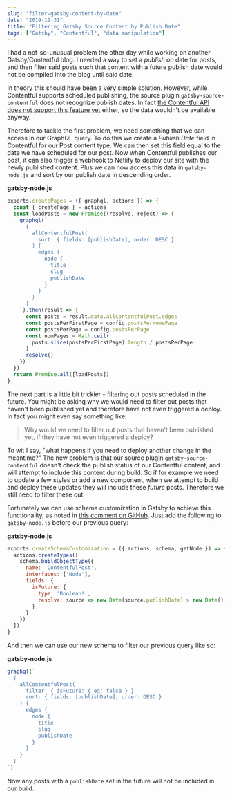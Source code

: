 ```yaml
---
slug: "filter-gatsby-content-by-date"
date: "2019-12-31"
title: "Filtering Gatsby Source Content by Publish Date"
tags: ["Gatsby", "Contentful", "data manipulation"]
---
```


I had a not-so-unusual problem the other day while working on another Gatsby/Contentful blog. I needed a way to set a _publish on_ date for posts, and then filter said posts such that content with a future publish date would not be compiled into the blog until said date.

In theory this should have been a very simple solution. However, while Contentful supports scheduled publishing, the source plugin `gatsby-source-contentful` does not recognize publish dates. In fact [the Contentful API does not support this feature yet][1] either, so the data wouldn't be available anyway.

Therefore to tackle the first problem, we need something that we can access in our GraphQL query. To do this we create a _Publish Date_ field in Contentful for our Post content type. We can then set this field equal to the date we have scheduled for our post. Now when Contentful publishes our post, it can also trigger a webhook to Netlify to deploy our site with the newly published content. Plus we can now access this data in `gatsby-node.js` and sort by our publish date in descending order.

__gatsby-node.js__
```JavaScript
exports.createPages = ({ graphql, actions }) => {
  const { createPage } = actions
  const loadPosts = new Promise((resolve, reject) => {
    graphql(`
      {
        allContentfulPost(
          sort: { fields: [publishDate], order: DESC }
        ) {
          edges {
            node {
              title
              slug
              publishDate
            }
          }
        }
      }
    `).then(result => {
      const posts = result.data.allContentfulPost.edges
      const postsPerFirstPage = config.postsPerHomePage
      const postsPerPage = config.postsPerPage
      const numPages = Math.ceil(
        posts.slice(postsPerFirstPage).length / postsPerPage
      )
      resolve()
    })
  })
  return Promise.all([loadPosts])
}
```

The next part is a little bit trickier - filtering out posts scheduled in the future. You might be asking why we would need to filter out posts that haven't been published yet and therefore have not even triggered a deploy. In fact you might even say something like:
> Why would we need to filter out posts that haven't been published yet, if they have not even triggered a deploy?

To wit I say, "what happens if you need to deploy another change in the meantime?" The new problem is that our source plugin `gatsby-source-contentful` doesn't check the publish status of our Contentful content, and will attempt to include this content during build. So if for example we need to update a few styles or add a new component, when we attempt to build and deploy these updates they will include these _future_ posts. Therefore we still need to filter these out.

Fortunately we can use schema customization in Gatsby to achieve this functionality, as noted in [this comment on GitHub][2]. Just add the following to `gatsby-node.js` before our previous query:

__gatsby-node.js__
```JavaScript
exports.createSchemaCustomization = ({ actions, schema, getNode }) => {
  actions.createTypes([
    schema.buildObjectType({
      name: 'ContentfulPost',
      interfaces: ['Node'],
      fields: {
        isFuture: {
          type: 'Boolean!',
          resolve: source => new Date(source.publishDate) > new Date(),
        }
      }
    })
  ])
}
```

And then we can use our new schema to filter our previous query like so:

__gatsby-node.js__
```JavaScript
graphql(`
  {
    allContentfulPost(
      filter: { isFuture: { eq: false } }
      sort: { fields: [publishDate], order: DESC }
    ) {
      edges {
        node {
          title
          slug
          publishDate
        }
      }
    }
  }
`)
```

Now any posts with a `publishDate` set in the future will not be included in our build.

[1]: https://www.contentfulcommunity.com/t/api-for-scheduled-publishing/3087
[2]: https://github.com/gatsbyjs/gatsby/issues/17159#issuecomment-549091641
